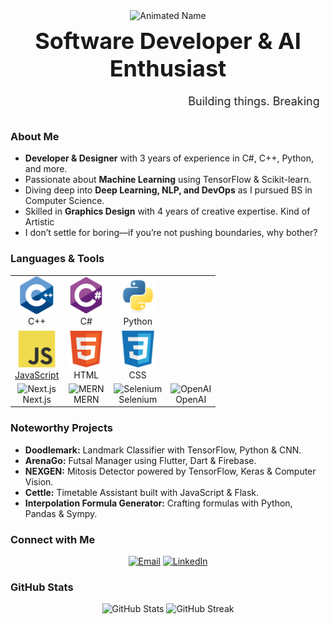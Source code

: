 <div align="center">
  <!-- Animated Banner -->
  <img src="https://github.com/Ahmad-Waseem/Introduction/blob/main/Vanilla%401x-1.0s-279px-43px.gif" alt="Animated Name"">
  <h1 style="font-size: 36px; margin: 10px;">Software Developer & AI Enthusiast</h1>
  
  <marquee behavior="scroll" direction="left" scrollamount="10" style="font-size: 18px; margin: 10px;">
    Building things. Breaking things. Learning things. The usual.
  </marquee>
</div>

### About Me
- **Developer & Designer** with 3 years of experience in C#, C++, Python, and more.
- Passionate about **Machine Learning** using TensorFlow & Scikit-learn.
- Diving deep into **Deep Learning, NLP, and DevOps** as I pursued BS in Computer Science.
- Skilled in **Graphics Design** with 4 years of creative expertise. Kind of Artistic 
- I don’t settle for boring—if you’re not pushing boundaries, why bother?

### Languages & Tools
<div align="center">
  <table>
    <tr>
      <td align="center">
        <img src="https://raw.githubusercontent.com/devicons/devicon/master/icons/cplusplus/cplusplus-original.svg" alt="C++" width="60"/><br>C++
      </td>
      <td align="center">
        <img src="https://raw.githubusercontent.com/devicons/devicon/master/icons/csharp/csharp-original.svg" alt="C#" width="60"/><br>C#
      </td>
      <td align="center">
        <img src="https://raw.githubusercontent.com/devicons/devicon/master/icons/python/python-original.svg" alt="Python" width="60"/><br>Python
      </td>
    </tr>
    <tr>
      <td align="center">
        <a href="https://www.javascript.com/" target="_blank">
          <img src="https://raw.githubusercontent.com/devicons/devicon/master/icons/javascript/javascript-original.svg" alt="JavaScript" width="60"/><br>
          JavaScript
        </a>
      </td>
      <td align="center">
        <img src="https://raw.githubusercontent.com/devicons/devicon/master/icons/html5/html5-original.svg" alt="HTML" width="60"/><br>HTML
      </td>
      <td align="center">
        <img src="https://raw.githubusercontent.com/devicons/devicon/master/icons/css3/css3-original.svg" alt="CSS" width="60"/><br>CSS
      </td>
    </tr>
    <tr>
      <td align="center">
        <img src="https://cdn.jsdelivr.net/gh/devicons/devicon/icons/nextjs/nextjs-original.svg" alt="Next.js" width="60"/><br>
        Next.js
      </td>
      <td align="center">
        <img src="https://upload.wikimedia.org/wikipedia/commons/9/93/MERN_logo.svg" alt="MERN" width="60"/><br>
        MERN
      </td>
      <td align="center">
        <img src="https://www.vectorlogo.zone/logos/seleniumhq/seleniumhq-ar21.png" alt="Selenium" width="60"/><br>
        Selenium
      </td>
      <td align="center">
        <img src="https://upload.wikimedia.org/wikipedia/commons/0/04/OpenAI_Logo.svg" alt="OpenAI" width="60"/><br>
        OpenAI
      </td>
    </tr>
  </table>
</div>

### Noteworthy Projects
- **Doodlemark:** Landmark Classifier with TensorFlow, Python & CNN.
- **ArenaGo:** Futsal Manager using Flutter, Dart & Firebase.
- **NEXGEN:** Mitosis Detector powered by TensorFlow, Keras & Computer Vision.
- **Cettle:** Timetable Assistant built with JavaScript & Flask.
- **Interpolation Formula Generator:** Crafting formulas with Python, Pandas & Sympy.

### Connect with Me
<div align="center">
  <a href="mailto:ahmedwaseem7686@gmail.com@example.com"><img src="https://img.shields.io/badge/Email-Contact-blue?style=for-the-badge&logo=gmail" alt="Email"></a>
  <a href="https://www.linkedin.com/in/ahmadwaseeem23/"><img src="https://img.shields.io/badge/LinkedIn-Connect-blue?style=for-the-badge&logo=linkedin" alt="LinkedIn"></a>
</div>

### GitHub Stats
<div align="center">
  <img src="https://github-readme-stats.vercel.app/api?Ahmad-Waseem-github&show_icons=true&theme=radical" alt="GitHub Stats">
  <img src="https://github-readme-streak-stats.herokuapp.com/?Ahmad-Waseem-github&theme=radical" alt="GitHub Streak">
</div>
